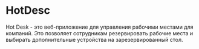 # HotDesc
Hot Desk - это веб-приложение для управления рабочими местами для компаний. Это позволяет сотрудникам резервировать рабочие места и выбирать дополнительные устройства  на зарезервированный стол.
